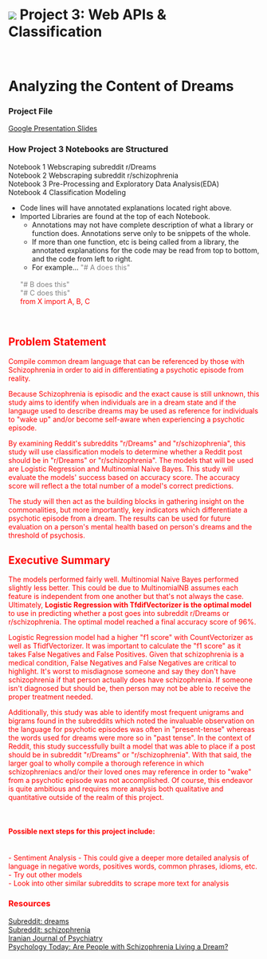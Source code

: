 # ![](https://ga-dash.s3.amazonaws.com/production/assets/logo-9f88ae6c9c3871690e33280fcf557f33.png) Project 3: Web APIs & Classification
<br>
<h1>Analyzing the Content of Dreams</h1>

<h3>Project File</h3>
<a href="https://bit.ly/38JbFMf">Google Presentation Slides</a>

### How Project 3 Notebooks are Structured

Notebook 1 Webscraping subreddit r/Dreams
<br>
Notebook 2 Webscraping subreddit r/schizophrenia
<br>
Notebook 3 Pre-Processing and Exploratory Data Analysis(EDA)
<br>
Notebook 4 Classification Modeling
<br>
- Code lines will have annotated explanations located right above.
- Imported Libraries are found at the top of each Notebook. 
   - Annotations may not have complete description of what a library or function does. Annotations serve only to be snippets of the whole. 
   - If more than one function, etc is being called from a library, the annotated explanations for the code may be read from top to bottom, and the code from left to right. 
   - For example...
 <font color="gray"> "# A does this"
   <br>
  "# B does this"
   <br>
  "# C does this"
   <br>
  <font color="red"> from X import A, B, C
<br>
<h2>Problem Statement</h2>
Compile common dream language that can be referenced by those with Schizophrenia in order to aid in differentiating a psychotic episode from reality. 

Because Schizophrenia is episodic and the exact cause is still unknown, this study aims to identify when individuals are in a dream state and if the langauge used to describe dreams may be used as reference for individuals to "wake up" and/or become self-aware when experiencing a psychotic episode.

By examining Reddit's subreddits "r/Dreams" and "r/schizophrenia", this study will use classification models to determine whether a Reddit post should be in "r/Dreams" or "r/schizophrenia". The models that will be used are Logistic Regression and Multinomial Naive Bayes. This study will evaluate the models' success based on accuracy score. The accuracy score will reflect a the total number of a model's correct predictions. 

The study will then act as the building blocks in gathering insight on the commonalities, but more importantly, key indicators which differentiate a psychotic episode from a dream. The results can be used for future evaluation on a person's mental health based on person's dreams and the threshold of psychosis. 
<br>
<h2>Executive Summary</h2>
The models performed fairly well. Multinomial Naive Bayes performed slightly less better. This could be due to MultinomialNB assumes each feature is independent from one another but that's not always the case. Ultimately, <b>Logistic Regression with TfdifVectorizer is the optimal model</b> to use in predicting whether a post goes into subreddit r/Dreams or r/schizophrenia. The optimal model reached a final accuracy score of 96%.

Logistic Regression model had a higher "f1 score" with CountVectorizer as well as TfidfVectorizer. It was important to calculate the "f1 score" as it takes False Negatives and False Positives. Given that schizophrenia is a medical condition, False Negatives and False Negatives are critical to highlight. It's worst to misdiagnose someone and say they don't have schizophrenia if that person actually does have schizophrenia. If someone isn't diagnosed but should be, then person may not be able to receive the proper treatment needed. 

Additionally, this study was able to identify most frequent unigrams and bigrams found in the subreddits which noted the invaluable observation on the language for psychotic episodes was often in "present-tense" whereas the words used for dreams were more so in "past tense". In the context of Reddit, this study successfully built a model that was able to place if a post should be in subreddit "r/Dreams" or "r/schizophrenia". With that said, the larger goal to wholly compile a thorough reference in which schizophreniacs and/or their loved ones may reference in order to "wake" from a psychotic episode was not accomplished. Of course, this endeavor is quite ambitious and requires more analysis both qualitative and quantitative outside of the realm of this project. 

<br>
<h4>Possible next steps for this project include:</h4>
<br>
- Sentiment Analysis
  - This could give a deeper more detailed analysis of language in negative words, positives words, common phrases, idioms, etc.
<br>
- Try out other models
<br>
- Look into other similar subreddits to scrape more text for analysis
<br>

<h3>Resources</h3>
<a href="https://www.reddit.com/r/Dreams/">Subreddit: dreams</a>
<br>
<a href="https://www.reddit.com/r/schizophrenia/">Subreddit: schizophrenia</a>
<br>
<a href="https://www.ncbi.nlm.nih.gov/pmc/articles/PMC3395964/">Iranian Journal of Psychiatry</a>
<br>
<a href="https://www.psychologytoday.com/us/blog/beautiful-minds/200903/are-people-schizophrenia-living-dream">Psychology Today: Are People with Schizophrenia Living a Dream?</a>
